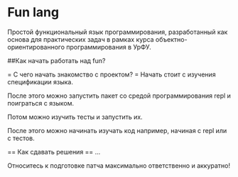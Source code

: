 # Fun lang

Простой функциональный язык программирования, разработанный как основа для практических задач в рамках курса объектно-ориентированного программирования в УрФУ.

##Как начать работать над fun?

= С чего начать знакомство с проектом? =
Начать стоит с изучения спецификации языка.

После этого можно запустить пакет со средой программирования repl и поиграться с языком.

Потом можно изучить тесты и запустить их.

После этого можно начинать изучать код например, начиная с repl или с тестов.

== Как сдавать решения ==
...

Относитесь к подготовке патча максимально ответственно и аккуратно!
